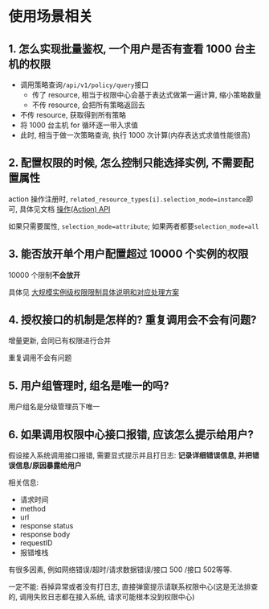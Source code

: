 # 使用场景相关

## 1. 怎么实现批量鉴权, 一个用户是否有查看 1000 台主机的权限 

- 调用策略查询`/api/v1/policy/query`接口
    - 传了 resource, 相当于权限中心会基于表达式做第一遍计算, 缩小策略数量
    - 不传 resource, 会把所有策略返回去
- 不传 resource, 获取得到所有策略
- 将 1000 台主机 for 循环逐一带入求值
- 此时, 相当于做一次策略查询, 执行 1000 次计算(内存表达式求值性能很高)

## 2. 配置权限的时候, 怎么控制只能选择实例, 不需要配置属性

action 操作注册时, `related_resource_types[i].selection_mode=instance`即可, 具体见文档  [操作(Action) API](../../../Reference/API/02-Model/13-Action.md)

如果只需要属性,  `selection_mode=attribute`; 如果两者都要`selection_mode=all`

## 3. 能否放开单个用户配置超过 10000 个实例的权限

10000 个限制**不会放开**

具体见 [大规模实例级权限限制具体说明和对应处理方案](../../../Explanation/06-LargeScaleInstances.md)

## 4. 授权接口的机制是怎样的? 重复调用会不会有问题?

增量更新, 会同已有权限进行合并

重复调用不会有问题

## 5. 用户组管理时, 组名是唯一的吗?

用户组名是分级管理员下唯一

## 6. 如果调用权限中心接口报错, 应该怎么提示给用户?

假设接入系统调用接口报错, 需要显式提示并且打日志: **记录详细错误信息, 并把错误信息/原因暴露给用户**

相关信息:
- 请求时间
- method
- url
- response status
- response body
- requestID
- 报错堆栈

有很多因素, 例如网络错误/超时/请求数据错误/接口 500 /接口 502等等.

一定不能: 吞掉异常或者没有打日志, 直接弹窗提示请联系权限中心(这是无法排查的, 调用失败日志都在接入系统, 请求可能根本没到权限中心)

